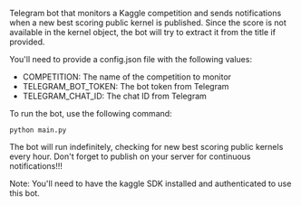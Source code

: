 Telegram bot that monitors a Kaggle competition and sends notifications when a new best scoring public kernel is published. Since the score is not available in the kernel object, the bot will try to extract it from the title if provided.

You'll need to provide a config.json file with the following values:
- COMPETITION: The name of the competition to monitor
- TELEGRAM_BOT_TOKEN: The bot token from Telegram
- TELEGRAM_CHAT_ID: The chat ID from Telegram

To run the bot, use the following command:
```
python main.py
```

The bot will run indefinitely, checking for new best scoring public kernels every hour. Don't forget to publish on your server for continuous notifications!!!

Note: You'll need to have the kaggle SDK installed and authenticated to use this bot.
